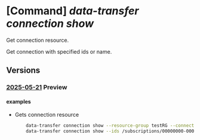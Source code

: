 # [Command] _data-transfer connection show_

Get connection resource.

Get connection with specified ids or name.

## Versions

### [2025-05-21](/Resources/mgmt-plane/L3N1YnNjcmlwdGlvbnMve30vcmVzb3VyY2Vncm91cHMve30vcHJvdmlkZXJzL21pY3Jvc29mdC5henVyZWRhdGF0cmFuc2Zlci9jb25uZWN0aW9ucy97fQ==/2025-05-21.xml) **Preview**

<!-- mgmt-plane /subscriptions/{}/resourcegroups/{}/providers/microsoft.azuredatatransfer/connections/{} 2025-05-21 -->

#### examples

- Gets connection resource
    ```bash
        data-transfer connection show --resource-group testRG --connection-name testConnection
        data-transfer connection show --ids /subscriptions/00000000-0000-0000-0000-000000000000/resourceGroups/testRG/providers/Microsoft.AzureDataTransfer/connections/testConnection
    ```
